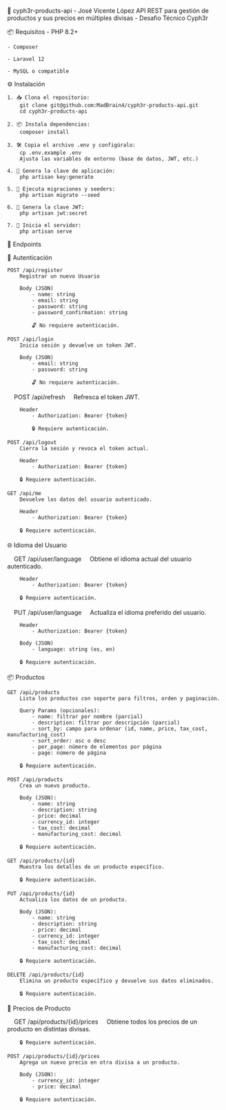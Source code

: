 🎯 cyph3r-products-api - José Vicente López
    API REST para gestión de productos y sus precios en múltiples divisas - Desafio Técnico Cyph3r

📦 Requisitos
    - PHP 8.2+

    - Composer

    - Laravel 12

    - MySQL o compatible

⚙️ Instalación

    1. 📥 Clona el repositorio:
        git clone git@github.com:MadBrain4/cyph3r-products-api.git
        cd cyph3r-products-api

    2. 📦 Instala dependencias:
        composer install

    3. 🛠️ Copia el archivo .env y configúralo:
        cp .env.example .env
        Ajusta las variables de entorno (base de datos, JWT, etc.)

    4. 🔑 Genera la clave de aplicación:
        php artisan key:generate

    5. 🧱 Ejecuta migraciones y seeders:
        php artisan migrate --seed

    6. 🔐 Genera la clave JWT:
        php artisan jwt:secret

    7. 🚀 Inicia el servidor:
        php artisan serve

📡 Endpoints

🔐 Autenticación

    POST /api/register
        Registrar un nuevo Usuario

        Body (JSON)
            - name: string
            - email: string
            - password: string
            - password_confirmation: string

            🔓 No requiere autenticación.

    POST /api/login
        Inicia sesión y devuelve un token JWT.

        Body (JSON)
            - email: string
            - password: string 

            🔓 No requiere autenticación.

    POST /api/refresh
        Refresca el token JWT.

        Header
            - Authorization: Bearer {token}

            🔒 Requiere autenticación.

    POST /api/logout
        Cierra la sesión y revoca el token actual.

        Header
            - Authorization: Bearer {token}

        🔒 Requiere autenticación.

    GET /api/me
        Devuelve los datos del usuario autenticado.

        Header
            - Authorization: Bearer {token}

        🔒 Requiere autenticación.

🌐 Idioma del Usuario

    GET /api/user/language
        Obtiene el idioma actual del usuario autenticado.

        Header
            - Authorization: Bearer {token}

        🔒 Requiere autenticación.

    PUT /api/user/language
        Actualiza el idioma preferido del usuario.

        Header
            - Authorization: Bearer {token}

        Body (JSON)
            - language: string (es, en)

        🔒 Requiere autenticación.

📦 Productos

    GET /api/products
        Lista los productos con soporte para filtros, orden y paginación.

        Query Params (opcionales):
            - name: filtrar por nombre (parcial)
            - description: filtrar por descripción (parcial)
            - sort_by: campo para ordenar (id, name, price, tax_cost, manufacturing_cost)
            - sort_order: asc o desc
            - per_page: número de elementos por página
            - page: número de página

        🔒 Requiere autenticación.

    POST /api/products
        Crea un nuevo producto.

        Body (JSON):
            - name: string
            - description: string
            - price: decimal
            - currency_id: integer
            - tax_cost: decimal
            - manufacturing_cost: decimal

        🔒 Requiere autenticación.

    GET /api/products/{id}
        Muestra los detalles de un producto específico.

        🔒 Requiere autenticación.

    PUT /api/products/{id}
        Actualiza los datos de un producto.

        Body (JSON):
            - name: string
            - description: string
            - price: decimal
            - currency_id: integer
            - tax_cost: decimal
            - manufacturing_cost: decimal

        🔒 Requiere autenticación.

    DELETE /api/products/{id}
        Elimina un producto específico y devuelve sus datos eliminados.

        🔒 Requiere autenticación.

💱 Precios de Producto

    GET /api/products/{id}/prices
        Obtiene todos los precios de un producto en distintas divisas.

        🔒 Requiere autenticación.

    POST /api/products/{id}/prices
        Agrega un nuevo precio en otra divisa a un producto.

        Body (JSON):
            - currency_id: integer
            - price: decimal

        🔒 Requiere autenticación.